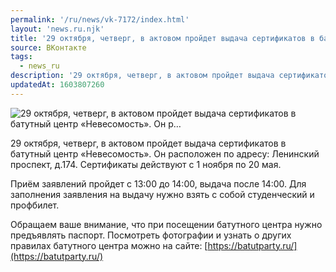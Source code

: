 ```yaml
---
permalink: '/ru/news/vk-7172/index.html'
layout: 'news.ru.njk'
title: '29 октября, четверг, в актовом пройдет выдача сертификатов в батутный центр «Невесомость». Он р'
source: ВКонтакте
tags:
  - news_ru
description: '29 октября, четверг, в актовом пройдет выдача сертификатов в батутный центр «Невесомость». Он р…'
updatedAt: 1603807260
---
```

![29 октября, четверг, в актовом пройдет выдача сертификатов в батутный центр «Невесомость». Он р…](https://sun9-30.userapi.com/impg/GPrMYF8K3Wyc5TO0QFRJQpAwY7q5el--px5MQA/MPLeTCgpYyg.jpg?size=1280x853&quality=96&sign=284bafc6cdc1536c5635741846884f3c&c_uniq_tag=H8NgX4vjsSu1mYCCTx-hocUOVWsXW8XgdwGu1hYG0Ak&type=album)

29 октября, четверг, в актовом пройдет выдача сертификатов в батутный центр «Невесомость». Он расположен по адресу: Ленинский проспект, д.174. Сертификаты действуют с 1 ноября по 20 мая.

Приём заявлений пройдет с 13:00 до 14:00, выдача после 14:00. Для заполнения заявления на выдачу нужно взять с собой студенческий и профбилет.

Обращаем ваше внимание, что при посещении батутного центра нужно предъявлять паспорт. Посмотреть фотографии и узнать о других правилах батутного центра можно на сайте: [https://batutparty.ru/](https://batutparty.ru/)
